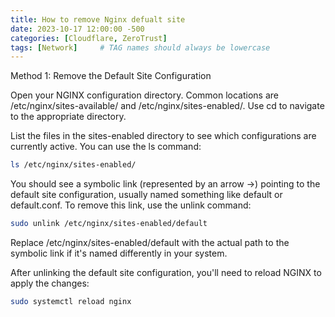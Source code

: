 ```yaml
---
title: How to remove Nginx defualt site
date: 2023-10-17 12:00:00 -500
categories: [Cloudflare, ZeroTrust]
tags: [Network]     # TAG names should always be lowercase
---
```



Method 1: Remove the Default Site Configuration

Open your NGINX configuration directory. Common locations are /etc/nginx/sites-available/ and /etc/nginx/sites-enabled/. Use cd to navigate to the appropriate directory.

List the files in the sites-enabled directory to see which configurations are currently active. You can use the ls command:

```sh
ls /etc/nginx/sites-enabled/
```
You should see a symbolic link (represented by an arrow ->) pointing to the default site configuration, usually named something like default or default.conf. To remove this link, use the unlink command:

```sh
sudo unlink /etc/nginx/sites-enabled/default
```
Replace /etc/nginx/sites-enabled/default with the actual path to the symbolic link if it's named differently in your system.

After unlinking the default site configuration, you'll need to reload NGINX to apply the changes:

```sh
sudo systemctl reload nginx
```